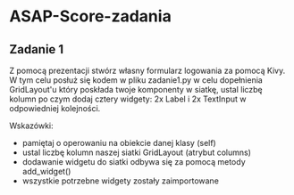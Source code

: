 # ASAP-Score-zadania

## Zadanie 1

Z pomocą prezentacji stwórz własny formularz logowania za pomocą Kivy.
W tym celu posłuż się kodem w pliku zadanie1.py w celu dopełnienia GridLayout'u który poskłada twoje komponenty w siatkę, ustal liczbę kolumn po czym dodaj cztery widgety: 2x Label i 2x TextInput w odpowiedniej kolejności.

Wskazówki:
- pamiętaj o operowaniu na obiekcie danej klasy (self)
- ustal liczbę kolumn naszej siatki GridLayout (atrybut columns)
- dodawanie widgetu do siatki odbywa się za pomocą metody add_widget()
- wszystkie potrzebne widgety zostały zaimportowane

